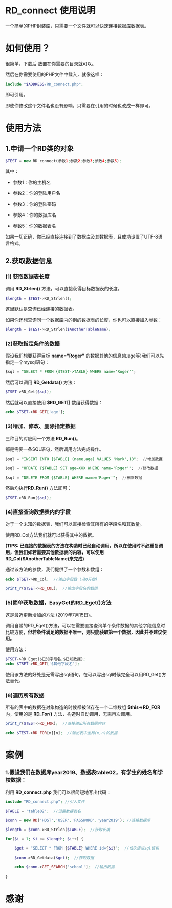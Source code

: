 RD_connect 使用说明
=====
一个简单的PHP封装库，只需要一个文件就可以快速连接数据库数据表。

# 如何使用？
很简单，下载后 放置在你需要的目录就可以。

然后在你需要使用的PHP文件中载入，就像这样：
```PHP
include "$ADDRESS/RD_connect.php"; 
```
即可引用。

即使你修改这个文件名也没有影响，只需要在引用的时候也改成一样即可。

# 使用方法

## 1.申请一个RD类的对象
```PHP
$TEST = new RD_connect(参数1;参数2;参数3;参数4;参数5);
```
其中：

* 参数1：你的主机名

* 参数2：你的登陆用户名

* 参数3：你的登陆密码

* 参数4：你的数据库名

* 参数5：你的数据表名

如果一切正确，你已经直接连接到了数据库及其数据表，且成功设置了UTF-8语言格式。

## 2.获取数据信息

### (1) 获取数据表长度

调用 **RD_Strlen()** 方法，可以直接获得目标数据表的长度。

```PHP
$length = $TEST->RD_Strlen();
```

这里默认是查询已经连接的数据表。

如果你还想查询同一个数据库内的别的数据表的长度，你也可以直接加入参数：

```PHP
$length = $TEST->RD_Strlen($AnotherTableName);
```

### (2)获取指定条件的数据

假设我们想要获得目标 **name="Roger"** 的数据其他的信息(如age等)我们可以先指定一个mysql语句：

```SQL
$sql = "SELECT * FROM {$TEST->TABLE} WHERE name='Roger'";
```

然后可以调用 **RD_Getdata()** 方法：

```PHP
$TSET->RD_Get($sql);
```

然后就可以直接使用 **$RD_GET[]** 数组获得数据：

```PHP
echo $TSET->RD_GET['age'];
```

### (3)增加、修改、删除指定数据

三种目的对应同一个方法 **RD_Run()**。

都是需要一条SQL语句，然后调用方法完成操作。

```SQL
$sql = "INSERT INTO {$TABLE} (name,age) VALUES 'Mark',18";  //增加数据
```

```SQL
$sql = "UPDATE {$TABLE} SET age=XXX WHERE name='Roger'";  //修改数据
```

```SQL
$sql = "DELETE FROM {$TABLE} WHERE name='Roger'";  //删除数据
```

然后均执行**RD_Run()** 方法即可：

```PHP
$TSET->RD_Run($sql);
```

### (4)直接查询数据表内的字段

对于一个未知的数据表，我们可以直接检索其所有的字段名和其数量。

使用RD_Col方法我们就可以获得其中的数据。

**(TIPS: 已连接的数据表的方法在构造时已经自动调用，所以在使用时不必重复调用，但我们如若需要其他数据表的内容，可以使用RD_Col($AnotherTableName)来完成)**

通过该方法的参数，我们提供了一个参数和数组：

```PHP
echo $TSET->RD_Col;  //输出字段数 (从0开始)
```

```PHP
print_r($TSET->RD_COL);  //输出字段名的数组 
```
### (5)简单获取数据，EasyGet的RD_Eget()方法

这是最近更新增加的方法 (2019年7月15日)。

调用自带的RD_Eget()方法，可以在需要直接查询单个条件数据的其他字段信息时比较方便，**但若条件满足的数据不唯一，则只能获取第一个数据，因此并不建议使用。**

使用方法：

```PHP
$TSET->RD_Eget($已知字段名,$已知数据);  
echo $TSET->RD_GET['$其他字段名'];
```

使用该方法的好处是无需写出sql语句，在可以写出sql时候完全可以用RD_Get()方法替代。

### (6)遍历所有数据

所有的表中的数据在对象构造的时候都被储存在一个二维数组 **$this->RD_FOR** 内，使用的是 **RD_For()** 方法，构造时自动调用，无需再次调用。

```PHP
print_r($TEST->RD_FOR);  //直接输出所有数据内容
```

```PHP
echo $TEST->RD_FOR[m][n];  //输出表中坐标(m,n)的数据
```

# 案例

### 1.假设我们在数据库year2019、数据表table02，有学生的姓名和学校数据：

利用 **RD_connect.php** 我们可以很简短地写出代码：

```PHP
include "RD_connect.php"; //引入文件

$TABLE = 'table02';  //设置数据表名

$conn = new RD('HOST','USER','PASSWORD','year2019'); //连接数据库

$length = $conn->RD_Strlen($TABLE);  //获取长度

for($i = 1; $i <= $length; $i++) {

    $get = "SELECT * FROM {$TABLE} WHERE id={$i}";  //依次请求sql语句
    
    $conn->RD_Getdata($get);  //获取数据
    
    echo $conn->GET_SEARCH['school'];  //输出数据
    
}
```

# 感谢

